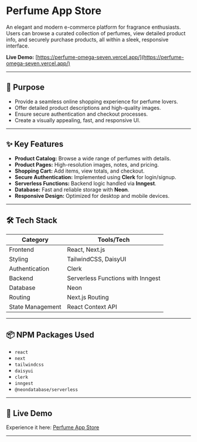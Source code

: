 # Perfume App Store

An elegant and modern e-commerce platform for fragrance enthusiasts. Users can browse a curated collection of perfumes, view detailed product info, and securely purchase products, all within a sleek, responsive interface.

**Live Demo:** [https://perfume-omega-seven.vercel.app/](https://perfume-omega-seven.vercel.app/)

---

## 🎯 Purpose
- Provide a seamless online shopping experience for perfume lovers.  
- Offer detailed product descriptions and high-quality images.  
- Ensure secure authentication and checkout processes.  
- Create a visually appealing, fast, and responsive UI.

---

## ✨ Key Features
- **Product Catalog:** Browse a wide range of perfumes with details.  
- **Product Pages:** High-resolution images, notes, and pricing.  
- **Shopping Cart:** Add items, view totals, and checkout.  
- **Secure Authentication:** Implemented using **Clerk** for login/signup.  
- **Serverless Functions:** Backend logic handled via **Inngest**.  
- **Database:** Fast and reliable storage with **Neon**.  
- **Responsive Design:** Optimized for desktop and mobile devices.  

---

## 🛠 Tech Stack

| Category      | Tools/Tech                                |
|---------------|-------------------------------------------|
| Frontend      | React, Next.js                            |
| Styling       | TailwindCSS, DaisyUI                      |
| Authentication| Clerk                                     |
| Backend       | Serverless Functions with Inngest         |
| Database      | Neon                                      |
| Routing       | Next.js Routing                           |
| State Management | React Context API                        |

---

## 📦 NPM Packages Used
- `react`  
- `next`  
- `tailwindcss`  
- `daisyui`  
- `clerk`  
- `inngest`  
- `@neondatabase/serverless`  

---

## 🔗 Live Demo
Experience it here: [Perfume App Store](https://perfume-omega-seven.vercel.app/)

---

